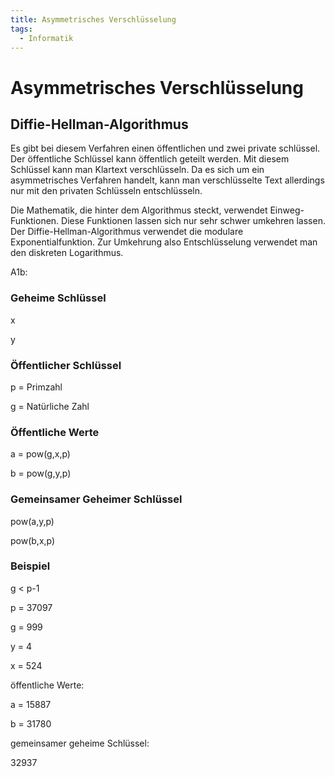 ```yaml
---
title: Asymmetrisches Verschlüsselung
tags:
  - Informatik
---
```

# Asymmetrisches Verschlüsselung

## Diffie-Hellman-Algorithmus

Es gibt bei diesem Verfahren einen öffentlichen und zwei private schlüssel. Der öffentliche Schlüssel kann öffentlich geteilt werden. Mit diesem Schlüssel kann man Klartext verschlüsseln. Da es sich um ein asymmetrisches Verfahren handelt, kann man verschlüsselte Text allerdings nur mit den privaten Schlüsseln entschlüsseln.

Die Mathematik, die hinter dem Algorithmus steckt, verwendet Einweg-Funktionen. Diese Funktionen lassen sich nur sehr schwer umkehren lassen. Der Diffie-Hellman-Algorithmus verwendet die modulare Exponentialfunktion. Zur Umkehrung also Entschlüsselung verwendet man den diskreten Logarithmus.

A1b:

### Geheime Schlüssel

x

y

### Öffentlicher Schlüssel

p = Primzahl

g = Natürliche Zahl

### Öffentliche Werte

a = pow(g,x,p)

b = pow(g,y,p)

### Gemeinsamer Geheimer Schlüssel

pow(a,y,p)

pow(b,x,p)

### Beispiel

g < p-1

p = 37097

g = 999

y = 4

x = 524

öffentliche Werte:

a = 15887

b = 31780

gemeinsamer geheime Schlüssel:

32937